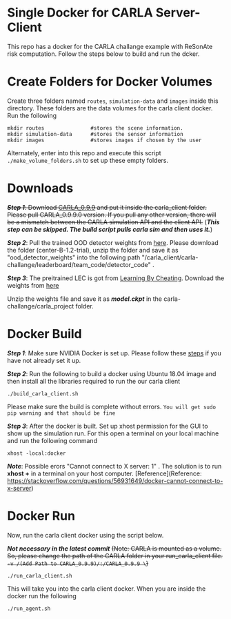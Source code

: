 # Single Docker for CARLA Server-Client

This repo has a docker for the CARLA challange example with ReSonAte risk computation. Follow the steps below to build and run the dcker.

# Create Folders for Docker Volumes
Create three folders named ```routes```, ```simulation-data``` and ```images``` inside this directory. These folders are the data volumes for the carla client docker. Run the following

```
mkdir routes               #stores the scene information.
mkdir simulation-data      #stores the sensor information
mkdir images               #stores images if chosen by the user
```
Alternately, enter into this repo and execute this script ```./make_volume_folders.sh``` to set up these empty folders.

# Downloads

~~***Step 1***: Download [CARLA_0.9.9](https://github.com/carla-simulator/carla/releases/tag/0.9.9/) and put it inside the carla_client folder. Please pull CARLA_0.9.9.0 version. If you pull any other version, there will be a mismatch between the CARLA simulation API and the client API.~~ (***This step can be skipped. The build script pulls carla sim and then uses it.***)

***Step 2***: Pull the trained OOD detector weights from [here](https://vanderbilt365-my.sharepoint.com/:f:/g/personal/shreyas_ramakrishna_vanderbilt_edu/EvZqbV90bY1HmSCofd6A1m0BTlqrPBzOF1gy4vDvAt4KUQ?e=LnHlx6). Please download the folder (center-B-1.2-trial), unzip the folder and save it as "ood_detector_weights" into the following path "/carla_client/carla-challange/leaderboard/team_code/detector_code" .

***Step 3***: The preitrained LEC is got from [Learning By Cheating](https://github.com/bradyz/2020_CARLA_challenge). Download the weights from [here](https://vanderbilt365-my.sharepoint.com/:u:/g/personal/shreyas_ramakrishna_vanderbilt_edu/ETRBzI7Ai3VJt9zL7yPnJO4Bi5zYvgggreiY2CG68f8s8A?e=nGJIQl)

Unzip the weights file and save it as ***model.ckpt*** in the carla-challange/carla_project folder. 

# Docker Build

***Step 1***: Make sure NVIDIA Docker is set up. Please follow these [steps](https://docs.nvidia.com/datacenter/cloud-native/container-toolkit/install-guide.html#installation-guide) if you have not already set it up.

***Step 2***: Run the following to build a docker using Ubuntu 18.04 image and then install all the libraries required to run the our carla client

```
./build_carla_client.sh
```
Please make sure the build is complete without errors. ```You will get sudo pip warning and that should be fine```

***Step 3***: After the docker is built. Set up xhost permission for the GUI to show up the simulation run. For this open a terminal on your local machine and run the following command 

```
xhost -local:docker
```
***Note***: Possible erors "Cannot connect to X server: 1" . The solution is to run **xhost +** in a terminal on your host computer.  [Reference](Reference: https://stackoverflow.com/questions/56931649/docker-cannot-connect-to-x-server)

# Docker Run

Now, run the carla client docker using the script below. 

***Not necessary in the latest commit*** ~~(Note: CARLA is mounted as a volume. So, please change the path of the CARLA folder in your run_carla_client file. ```-v /(Add Path to CARLA_0.9.9)/:/CARLA_0.9.9 \```)~~

```
./run_carla_client.sh
```  
This will take you into the carla client docker. When you are inside the docker run the following

```
./run_agent.sh
``` 
